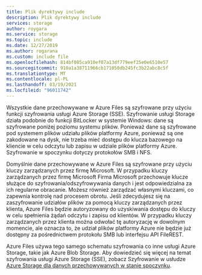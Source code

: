 ```yaml
---
title: Plik dyrektywy include
description: Plik dyrektywy include
services: storage
author: roygara
ms.service: storage
ms.topic: include
ms.date: 12/27/2019
ms.author: rogarana
ms.custom: include file
ms.openlocfilehash: 814bf085ca910ef07a13df779eef25e0e6510e57
ms.sourcegitcommit: 910a1a38711966cb171050db245fc3b22abc8c5f
ms.translationtype: MT
ms.contentlocale: pl-PL
ms.lasthandoff: 03/19/2021
ms.locfileid: "96011742"
---
```

Wszystkie dane przechowywane w Azure Files są szyfrowane przy użyciu funkcji szyfrowania usługi Azure Storage (SSE). Szyfrowanie usługi Storage działa podobnie do funkcji BitLocker w systemie Windows: dane są szyfrowane poniżej poziomu systemu plików. Ponieważ dane są szyfrowane pod systemem plików udziału plików platformy Azure, ponieważ są one zakodowane na dysk, nie trzeba mieć dostępu do klucza bazowego na kliencie w celu odczytu lub zapisu w udziale plików platformy Azure. Szyfrowanie w spoczynku dotyczy protokołów SMB i NFS.

Domyślnie dane przechowywane w Azure Files są szyfrowane przy użyciu kluczy zarządzanych przez firmę Microsoft. W przypadku kluczy zarządzanych przez firmę Microsoft Firma Microsoft przechowuje klucze służące do szyfrowania/odszyfrowywania danych i jest odpowiedzialna za ich regularne obracanie. Możesz również zarządzać własnymi kluczami, co zapewnia kontrolę nad procesem obrotu. Jeśli zdecydujesz się na zaszyfrowanie udziałów plików za pomocą kluczy zarządzanych przez klienta, Azure Files będzie autoryzowany do uzyskiwania dostępu do kluczy w celu spełnienia żądań odczytu i zapisu od klientów. W przypadku kluczy zarządzanych przez klienta można odwołać tę autoryzację w dowolnym momencie, ale oznacza to, że udział plików platformy Azure nie będzie już dostępny za pośrednictwem protokołu SMB lub interfejsu API FileREST.

Azure Files używa tego samego schematu szyfrowania co inne usługi Azure Storage, takie jak Azure Blob Storage. Aby dowiedzieć się więcej na temat szyfrowania usługi Azure Storage (SSE), zobacz Szyfrowanie w usłudze [Azure Storage dla danych przechowywanych w stanie spoczynku](../articles/storage/common/storage-service-encryption.md?toc=%2fazure%2fstorage%2ffiles%2ftoc.json).